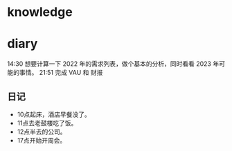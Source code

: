 # knowledge


# diary

14:30 想要计算一下 2022 年的需求列表，做个基本的分析，同时看看 2023 年可能的事情。
21:51 完成 VAU 和 财报

## 日记
- 10点起床，酒店早餐没了。
- 11点去老鼓楼吃了饭。
- 12点半去的公司。
- 17点开始开周会。
